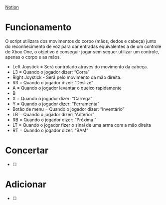 [Notion](https://www.notion.so/Controle-com-detec-o-de-m-o-151771b3360280579cffd8f5c5354feb?pvs=4)

# Funcionamento

O script utilizara dos movimentos do corpo (mãos, dedos e cabeça) junto do reconhecimento de voz para dar entradas equivalentes a de um controle de Xbox One, o objetivo é conseguir jogar sem sequer utilizar um controle, apenas o corpo e as mãos.

- Left Joystick = Será controlado através do movimento da cabeça.
- L3 = Quando o jogador dizer: “Corra”
- Right Joystick - Será pelo movimento da mão direita.
- R3 = Quando o jogador dizer: “Deslize”
- A = Quando o jogador levantar o queixo rapidamente
- B
- X = Quando o jogador dizer: “Carrega”
- Y = Quando o jogador dizer: “Ferramenta”
- Botão de menu = Quando o jogador dizer: “Inventário”
- LB = Quando o jogador dizer: “Anterior”
- RB = Quando o jogador dizer: “Próxima ”
- LT = Quando o jogador fizer o sinal de uma arma com a mão direita
- RT = Quando o jogador dizer: “BAM”

# Concertar

- [ ]  

# Adicionar

- [ ]
